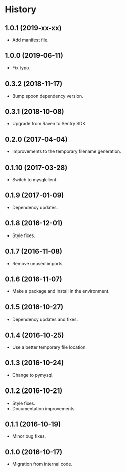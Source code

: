 # History

## 1.0.1 (2019-xx-xx)

* Add manifest file.

## 1.0.0 (2019-06-11)

* Fix typo.

## 0.3.2 (2018-11-17)

* Bump spoon dependency version.

## 0.3.1 (2018-10-08)

* Upgrade from Raven to Sentry SDK.

## 0.2.0 (2017-04-04)

* Improvements to the temporary filename generation.

## 0.1.10 (2017-03-28)

* Switch to mysqlclient.

## 0.1.9 (2017-01-09)

* Dependency updates.

## 0.1.8 (2016-12-01)

* Style fixes.

## 0.1.7 (2016-11-08)

* Remove unused imports.

## 0.1.6 (2016-11-07)

* Make a package and install in the environment.

## 0.1.5 (2016-10-27)

* Dependency updates and fixes.

## 0.1.4 (2016-10-25)

* Use a better temporary file location.

## 0.1.3 (2016-10-24)

* Change to pymysql.

## 0.1.2 (2016-10-21)

* Style fixes.
* Documentation improvements.

## 0.1.1 (2016-10-19)

* Minor bug fixes.

## 0.1.0 (2016-10-17)

* Migration from internal code.
